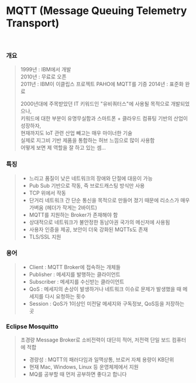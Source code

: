 # MQTT (Message Queuing Telemetry Transport)
<br>

### 개요
> 1999년 : IBM에서 개발  
> 2010년 : 무료로 오픈    
> 2011년 : IBM이 이클립스 프로젝트 PAHO에 MQTT를 기증
> 2014년 : 표준화 완료
> 
> 2000년대에 주목받았던 IT 키워드인 "유비쿼터스"에 사용될 목적으로 개발되었으나,  
> 키워드에 대한 부분이 유명무실함과 스마트폰 + 클라우드 컴퓨팅 기반의 산업이 성장하자,  
> 현재까지도 IoT 관련 산업 빼고는 매우 마이너한 기술  
> 실제로 지그비 기반 제품을 통합하는 허브 느낌으로 많이 사용함  
> 어떻게 보면 제 역할을 잘 하고 있는 셈...

### 특징
> - 느리고 품질이 낮은 네트워크의 장애와 단절에 대응이 가능
> - Pub Sub 기반으로 작동, 즉 브로드캐스팅 방식만 사용
> - TCP 위에서 작동
> - 단거리 네트워크 간 단순 통신을 목적으로 만들어 졌기 때문에 리소스가 매우 가벼움 (헤더가 작게는 2바이트)
> - MQTT를 지원하는 Broker가 존재해야 함
> - 상대적으로 네트워크가 불안정한 동남아권 국가의 메신저에 사용됨
> - 사용자 인증을 제공, 보안이 더욱 강화된 MQTTs도 존재
> - TLS/SSL 지원
 
### 용어
> - Client : MQTT Broker에 접속하는 개체들
> - Publisher : 메세지를 발행하는 클라이언트
> - Subscriber : 메세지를 수신받는 클라이언트
> - QoS : 메세지의 손상이 발생하거나 네트워크 이슈로 문제가 발생했을 때 메세지를 다시 요청하는 횟수
> - Session : QoS가 1이상인 미전달 메세지와 구독정보, QoS등을 저장하는 곳

### Eclipse Mosquitto
> 초경량 Message Broker로 소비전력이 대단히 적어, 저전력 단일 보드 컴퓨터에 적합  
> - 경량성 : MQTT의 패러다임과 일맥상통, 브로커 자체 용량이 KB단위
> - 현재 Mac, Windows, Linux 등 운영체제에서 지원
> - MQ를 공부할 때 먼저 공부하면 좋다고 합니다